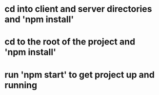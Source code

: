 
# cd into client and server directories and 'npm install'
# cd to the root of the project and 'npm install'
# run 'npm start' to get project up and running